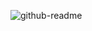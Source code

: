 ![github-readme](https://user-images.githubusercontent.com/95955389/175488905-752e86f8-044b-4630-83e8-4e24262148f6.png)
